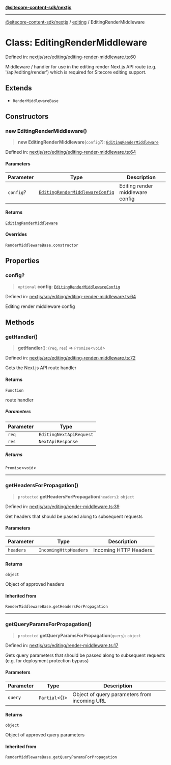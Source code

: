 [**@sitecore-content-sdk/nextjs**](../../README.md)

***

[@sitecore-content-sdk/nextjs](../../README.md) / [editing](../README.md) / EditingRenderMiddleware

# Class: EditingRenderMiddleware

Defined in: [nextjs/src/editing/editing-render-middleware.ts:60](https://github.com/Sitecore/content-sdk/blob/51f6d86287f95a06b40045498aa7037d8b684c67/packages/nextjs/src/editing/editing-render-middleware.ts#L60)

Middleware / handler for use in the editing render Next.js API route (e.g. '/api/editing/render')
which is required for Sitecore editing support.

## Extends

- `RenderMiddlewareBase`

## Constructors

### new EditingRenderMiddleware()

> **new EditingRenderMiddleware**(`config`?): [`EditingRenderMiddleware`](EditingRenderMiddleware.md)

Defined in: [nextjs/src/editing/editing-render-middleware.ts:64](https://github.com/Sitecore/content-sdk/blob/51f6d86287f95a06b40045498aa7037d8b684c67/packages/nextjs/src/editing/editing-render-middleware.ts#L64)

#### Parameters

| Parameter | Type | Description |
| ------ | ------ | ------ |
| `config`? | [`EditingRenderMiddlewareConfig`](../type-aliases/EditingRenderMiddlewareConfig.md) | Editing render middleware config |

#### Returns

[`EditingRenderMiddleware`](EditingRenderMiddleware.md)

#### Overrides

`RenderMiddlewareBase.constructor`

## Properties

### config?

> `optional` **config**: [`EditingRenderMiddlewareConfig`](../type-aliases/EditingRenderMiddlewareConfig.md)

Defined in: [nextjs/src/editing/editing-render-middleware.ts:64](https://github.com/Sitecore/content-sdk/blob/51f6d86287f95a06b40045498aa7037d8b684c67/packages/nextjs/src/editing/editing-render-middleware.ts#L64)

Editing render middleware config

## Methods

### getHandler()

> **getHandler**(): (`req`, `res`) => `Promise`\<`void`\>

Defined in: [nextjs/src/editing/editing-render-middleware.ts:72](https://github.com/Sitecore/content-sdk/blob/51f6d86287f95a06b40045498aa7037d8b684c67/packages/nextjs/src/editing/editing-render-middleware.ts#L72)

Gets the Next.js API route handler

#### Returns

`Function`

route handler

##### Parameters

| Parameter | Type |
| ------ | ------ |
| `req` | `EditingNextApiRequest` |
| `res` | `NextApiResponse` |

##### Returns

`Promise`\<`void`\>

***

### getHeadersForPropagation()

> `protected` **getHeadersForPropagation**(`headers`): `object`

Defined in: [nextjs/src/editing/render-middleware.ts:39](https://github.com/Sitecore/content-sdk/blob/51f6d86287f95a06b40045498aa7037d8b684c67/packages/nextjs/src/editing/render-middleware.ts#L39)

Get headers that should be passed along to subsequent requests

#### Parameters

| Parameter | Type | Description |
| ------ | ------ | ------ |
| `headers` | `IncomingHttpHeaders` | Incoming HTTP Headers |

#### Returns

`object`

Object of approved headers

#### Inherited from

`RenderMiddlewareBase.getHeadersForPropagation`

***

### getQueryParamsForPropagation()

> `protected` **getQueryParamsForPropagation**(`query`): `object`

Defined in: [nextjs/src/editing/render-middleware.ts:17](https://github.com/Sitecore/content-sdk/blob/51f6d86287f95a06b40045498aa7037d8b684c67/packages/nextjs/src/editing/render-middleware.ts#L17)

Gets query parameters that should be passed along to subsequent requests (e.g. for deployment protection bypass)

#### Parameters

| Parameter | Type | Description |
| ------ | ------ | ------ |
| `query` | `Partial`\<\{\}\> | Object of query parameters from incoming URL |

#### Returns

`object`

Object of approved query parameters

#### Inherited from

`RenderMiddlewareBase.getQueryParamsForPropagation`

